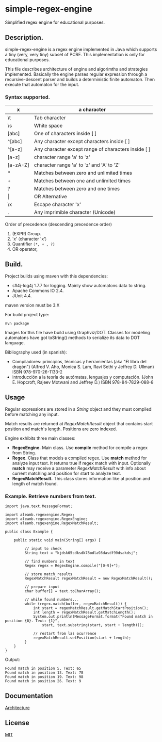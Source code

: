 # simple-regex-engine

Simplified regex engine for educational purposes.

## Description.

simple-regex-engine is a regex engine implemented in Java which supports a tiny (very, very tiny) subset of PCRE. This implementation is only for educational purposes.

This file describes architecture of engine and algorimths and strategies implemented. Basically the engine parses regular expression through a recursive-descent parser and builds a deterministic finite automaton. Then execute that automaton for the input.

### Syntax supported.


| x        | a character                                         |
|----------|-----------------------------------------------------|
| \t       | Tab character                                       |
| \s       | White space                                         |
| [abc]    | One of characters inside [ ]                        |
| ^[abc]   | Any character except characters inside [ ]          |
| ^[a-z]   | Any character except range of characters inside [ ] |
| [a-z]    | character range 'a' to 'z'                          |
| [a-zA-Z] | character range 'a' to 'z' and 'A' to 'Z'           |
| *        | Matches between zero and unlimited times            |
| +        | Matches between one and unlimited times             |
| ?        | Matches between zero and one times                  |
| \|       | OR Alternative                                      |
| \x       | Escape character 'x'                                |
| .        | Any imprimible character (Unicode)                  |

Order of precedence (descending precedence order)

1. (EXPR) Group.
2. 'x' (character 'x')
3. Quantifier `(*, + , ?)`
4. OR operator,


## Build.

Project builds using maven with this dependencies:


* sfl4j-log4j 1.7.7 for logging. Mainly show automatons data to string.
* Apache Commons IO 2.4.
* JUnit 4.4.


maven version must be 3.X

For build project type:

`mvn package`

Images for this file have build using Graphviz/DOT. Classes for modeling automatons have got toString() methods to serialize its data to DOT language.

Bibliography used (in spanish):

* Compiladores: principios, técnicas y herramientas	(aka "El libro del dragón") (Alfred V. Aho, Monica S. Lam, Ravi Sethi y Jeffrey D. Ullman) ISBN 978-970-26-1133-2
* Introducción a la teoría de autómatas, lenguajes y computación. (John E. Hopcroft, Rajeev Motwani and Jeffrey D.) ISBN 978-84-7829-088-8

## Usage

Regular expressions are stored in a *String* object and they must compiled before matching any input.

Match results are returned at *RegexMatchResult* object that contains start position and match's length. Positions are zero indexed.

Engine exhibits three main classes:

* **RegexEngine.** Main class. Use **compile** method for compile a regex from String.
* **Regex.** Class that models a compiled regex. Use **match** method for analyze input text. It returns true if regex match with input. Optionally **match** may receive a parameter *RegexMatchResult* with info about current matching and position for start to analyze text.
* **RegexMatchResult.** This class stores information like at position and length of match found.

### Example. Retrieve numbers from text.


```
import java.text.MessageFormat;

import aleamb.regexengine.Regex;
import aleamb.regexengine.RegexEngine;
import aleamb.regexengine.RegexMatchResult;

public class Example {

    public static void main(String[] args) {

         // input to check
         String text = "kjdsk65sdksdk78odla98dasdf90dsakdsj";

         // find numbers in text
         Regex regex = RegexEngine.compile("[0-9]+");

         // store match results
         RegexMatchResult regexMatchResult = new RegexMatchResult();

         // prepare input
         char buffer[] = text.toCharArray();

         // while found numbers...
         while (regex.match(buffer, regexMatchResult)) {
             int start = regexMatchResult.getMatchStartPosition();
             int length = regexMatchResult.getMatchLength();
             System.out.println(MessageFormat.format("Found match in position {0}. Text: {1}",
                 start, text.substring(start, start + length)));

             // restart from las ocurrence
             regexMatchResult.setPosition(start + length);
         }
    }
}
```

Output:

```
Found match in position 5. Text: 65
Found match in position 13. Text: 78
Found match in position 19. Text: 98
Found match in position 26. Text: 9
```

## Documentation

[Architecture](https://github.com/aleamb/simple-regex-engine/blob/master/doc/architecture.md)

## License

[MIT](https://github.com/aleamb/simple-regex-engine/blob/master/LICENSE.md)

